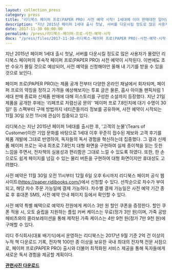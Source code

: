 ```yaml
---
layout: collection_press
category: press
title: "리디북스 페이퍼 프로(PAPER PRO) 사전 예약 시작! 1세대에 이어 판매대란 일어날까?"
description: "지난 2015년 페이퍼 1세대 출시 첫날, 서버를 다운시킬 정도로 많은 사용자가 몰렸던 리디북스 페이퍼의 후속작 페이퍼 프로(PAPER PRO) 사전 예약이 시작된다."
date: 2017-11-30 00:00:00
permalink: /press/리디북스-페이퍼-프로-사전-예약-시작
docx: "/press/files/2017-11-30-리디북스-페이퍼 프로(PAPER PRO)-사전-예약-시작-1세대에-이어-판매대란-일어날까.docx"
---
```


지난 2015년 페이퍼 1세대 출시 첫날, 서버를 다운시킬 정도로 많은 사용자가 몰렸던 리디북스 페이퍼의 후속작 페이퍼 프로(PAPER PRO) 사전 예약이 시작된다. 이번에도 초반 수요가 몰릴 것으로 예상되어, 사전 예약을 신청해야만 올해 내 기기를 받을 수 있을 것으로 보인다.

페이퍼 프로(PAPER PRO)는 제품 공개 전부터 다양한 온라인 채널에서 회자되며, 페이퍼 프로의 약칭을 정하고 가격을 예상해보자는 투표 글은 물론, 흡사 아이돌 팬픽처럼 1세대 판매 종료와 신제품 판매에 대해 히스토리를 구성한 소설까지 등장했다. 지난 21일 제품을 공개한 후에는 ‘리페프로 저렴신공 문의’ ‘페이퍼 프로 7.8인치에 대기 수명이 30일!‘ 등 스펙부터 구매 방법까지 네티즌들끼리 정보를 공유하며, 사전 예약이 시작되는 11월 30일 오전 11시에 관심이 집중되고 있다.

리디북스는 지난 2015년 페이퍼 1세대를 출시한 후, '고객의 눈물'(Tears of Customer)이란 기업 문화를 바탕으로 1세대 이후 꾸준히 접수된 제보와 고객 후기를 제품 개발에 그대로 반영하여, 독자들의 독서 경험을 혁신하는데 집중했다. 그 결과 신제품 페이퍼 프로는 국내 최초로 7.8인치 대형 화면을 구현하여 실제 종이책을 읽는 듯한 느낌을 주면서, 전자책의 실용성과 편리함은 그대로 느낄 수 있도록 하였다. 또한, 한 손으로도 쉽게 페이지를 넘길 수 있는 물리 버튼을 구현하여 대형 화면이지만 휴대성도 고려했다.

사전 예약은 11월 30일 오전 11시부터 12월 6일 오후 6시까지 리디북스 페이퍼 공식 웹사이트(https://paper.ridibooks.com/)에서 신청할 수 있다. 선착순으로 차수가 부여되고, 해당 차수 주문 가능일에 결제 가능하다. 차수별 결제 가능일은 사전 예약 기간 종료 후 휴대폰 SMS, 사전 예약 안내 페이지 등에서 확인할 수 있다.

사전 예약 특별 혜택으로 예약자 전원에게 케이스 3만 원 할인 쿠폰을 증정한다. 할인 쿠폰 적용 시, 오토 슬립을 지원하는 플립 커버 케이스는 무료(정가 3만 원)이며, 가죽 공방 헤비츠와의 콜라보레이션을 통해 제작된 가죽 케이스는 4만 9천 원(정가 7만 9천 원)에 구매할 수 있다.

리디 주식회사(대표 배기식)에서 운영하는 리디북스는 2017년 9월 기준 2억 건 이상의 누적 책 다운로드 기록, 전자책 100만 종 이상을 보유한 국내 최대의 전자책 전문 서점으로, 페이퍼 프로(PAPER PRO) 출시와 더불어 최적화된 서비스 제공을 통해 독자들에게 새로운 독서 경험을 제공할 계획이다.

[**관련사진 다운로드**](/press/img/2017-11-30-images.zip)
